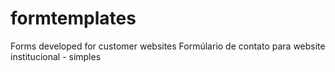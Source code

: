 # formtemplates
Forms developed for customer websites
Formúlario de  contato para  website  institucional - simples 

